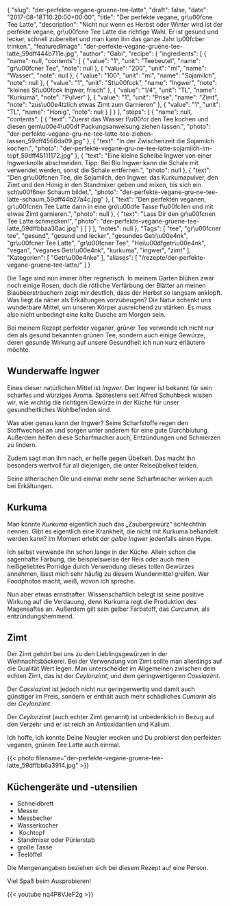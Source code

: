 {
    "slug": "der-perfekte-vegane-gruene-tee-latte",
    "draft": false,
    "date": "2017-08-18T10:20:00+00:00",
    "title": "Der perfekte vegane, gr\u00fcne Tee Latte",
    "description": "Nicht nur wenn es Herbst oder Winter wird ist der perfekte vegane, gr\u00fcne Tee Latte die richtige Wahl. Er ist gesund und lecker, schnell zubereitet und man kann ihn das ganze Jahr \u00fcber trinken.",
    "featuredImage": "der-perfekte-vegane-gruene-tee-latte_59dff444b711e.jpg",
    "author": "Gabi",
    "recipe": {
        "ingredients": [
            {
                "name": null,
                "contents": [
                    {
                        "value": "1",
                        "unit": "Teebeutel",
                        "name": "gr\u00fcner Tee",
                        "note": null
                    },
                    {
                        "value": "200",
                        "unit": "ml",
                        "name": "Wasser",
                        "note": null
                    },
                    {
                        "value": "100",
                        "unit": "ml",
                        "name": "Sojamilch",
                        "note": null
                    },
                    {
                        "value": "1",
                        "unit": "St\u00fcck",
                        "name": "Ingwer",
                        "note": "kleines St\u00fcck Ingwer, frisch"
                    },
                    {
                        "value": "1\/4",
                        "unit": "TL",
                        "name": "Kurkuma",
                        "note": "Pulver"
                    },
                    {
                        "value": "1",
                        "unit": "Prise",
                        "name": "Zimt",
                        "note": "zus\u00e4tzlich etwas Zimt zum Garnieren"
                    },
                    {
                        "value": "1",
                        "unit": "TL",
                        "name": "Honig",
                        "note": null
                    }
                ]
            }
        ],
        "steps": [
            {
                "name": null,
                "contents": [
                    {
                        "text": "Zuerst das Wasser f\u00fcr den Tee kochen und diesen gem\u00e4\u00df Packungsanweisung ziehen lassen.",
                        "photo": "der-perfekte-vegane-gru-ne-tee-latte-tee-ziehen-lassen_59dff4566da09.jpg"
                    },
                    {
                        "text": "In der Zwischenzeit die Sojamilch kochen.",
                        "photo": "der-perfekte-vegane-gru-ne-tee-latte-sojamilch-im-topf_59dff45111172.jpg"
                    },
                    {
                        "text": "Eine kleine Scheibe Ingwer von einer Ingwerknolle abschneiden. Tipp: Bei Bio Ingwer kann die Schale mit verwendet werden, sonst die Schale entfernen.",
                        "photo": null
                    },
                    {
                        "text": "Den gr\u00fcnen Tee, die Sojamilch, den Ingwer, das Kurkumapulver, den Zimt und den Honig in den Standmixer geben und mixen, bis sich ein sch\u00f6ner Schaum bildet.",
                        "photo": "der-perfekte-vegane-gru-ne-tee-latte-schaum_59dff44b27a4c.jpg"
                    },
                    {
                        "text": "Den perfekten veganen, gr\u00fcnen Tee Latte dann in eine gro\u00dfe Tasse f\u00fcllen und mit etwas Zimt garnieren.",
                        "photo": null
                    },
                    {
                        "text": "Lass Dir den gr\u00fcnen Tee Latte schmecken!",
                        "photo": "der-perfekte-vegane-gruene-tee-latte_59dffbbaa30ac.jpg"
                    }
                ]
            }
        ],
        "notes": null
    },
    "Tags": [
        "tee",
        "gr\u00fcner tee",
        "gesund",
        "gesund und lecker",
        "gesundes Getr\u00e4nk",
        "gr\u00fcner Tee Latte",
        "gr\u00fcner Tee",
        "Hei\u00dfgetr\u00e4nk",
        "vegan",
        "veganes Getr\u00e4nk",
        "kurkuma",
        "ingwer",
        "zimt"
    ],
    "Kategorien": [
        "Getr\u00e4nke"
    ],
    "aliases": [
        "\/rezepte\/der-perfekte-vegane-gruene-tee-latte\/"
    ]
}

Die Tage sind nun immer öfter regnerisch. In meinem Garten blühen zwar noch einige Rosen, doch die rötliche Verfärbung der Blätter an meinen Blaubeersträuchern zeigt mir deutlich, dass der Herbst so langsam anklopft. Was liegt da näher als Erkältungen vorzubeugen? Die Natur schenkt uns wunderbare Mittel, um unseren Körper ausreichend zu stärken. Es muss also nicht unbedingt eine kalte Dusche am Morgen sein.

Bei meinem Rezept perfekter veganer, grüner Tee verwende ich nicht nur den als gesund bekannten grünen Tee, sondern auch einige Gewürze, deren gesunde Wirkung auf unsere Gesundheit ich nun kurz erläutern möchte.

## Wunderwaffe Ingwer

Eines dieser natürlichen Mittel ist _Ingwer_. Der Ingwer ist bekannt für sein scharfes und würziges Aroma. Spätestens seit Alfred Schuhbeck wissen wir, wie wichtig die richtigen Gewürze in der Küche für unser gesundheitliches Wohlbefinden sind.

Was aber genau kann der Ingwer? Seine Scharfstoffe regen den Stoffwechsel an und sorgen unter anderem für eine gute Durchblutung. Außerdem helfen diese Scharfmacher auch, Entzündungen und Schmerzen zu lindern.

Zudem sagt man ihm nach, er helfe gegen Übelkeit. Das macht ihn besonders wertvoll für all diejenigen, die unter Reiseübelkeit leiden.

Seine ätherischen Öle und einmal mehr seine Scharfmacher wirken auch bei Erkältungen.

## Kurkuma

Man könnte _Kurkuma_ eigentlich auch das &#8222;Zaubergewürz&#8220; schlechthin nennen. Gibt es eigentlich eine Krankheit, die nicht mit Kurkuma behandelt werden kann? Im Moment erlebt der _gelbe Ingwer_ jedenfalls einen Hype.

Ich selbst verwende ihn schon lange in der Küche. Allein schon die sagenhafte Färbung, die beispielsweise der Reis oder auch mein heißgeliebtes Porridge durch Verwendung dieses tollen Gewürzes annehmen, lässt mich sehr häufig zu diesem Wundermittel greifen. Wer Foodphotos macht, weiß, wovon ich spreche.

Nun aber etwas ernsthafter. Wissenschaftlich belegt ist seine positive Wirkung auf die Verdauung, denn Kurkuma regt die Produktion des Magensaftes an. Außerdem gilt sein gelber Farbstoff, das _Curcumin_, als entzündungshemmend.

## Zimt

Der Zimt gehört bei uns zu den Lieblingsgewürzen in der Weihnachtsbäckerei. Bei der Verwendung von Zimt sollte man allerdings auf die Qualität Wert legen. Man unterscheidet im Allgemeinen zwischen dem echten Zimt, das ist der _Ceylonzimt_, und dem geringwertigeren _Cassiazimt_.

Der _Cassiazimt_ ist jedoch nicht nur geringerwertig und damit auch günstiger im Preis, sondern er enthält auch mehr schädliches _Cumarin_ als der _Ceylonzimt_.

Der _Ceylonzimt_ (auch echter Zimt genannt) ist unbedenklich in Bezug auf den Verzehr und er ist reich an Antioxidantien und Kalium.

Ich hoffe, ich konnte Deine Neugier wecken und Du probierst den perfekten veganen, grünen Tee Latte auch einmal.

{{< photo filename="der-perfekte-vegane-gruene-tee-latte_59dffbb6a3914.jpg" >}}

## Küchengeräte und -utensilien

 * Schneidbrett
 * Messer
 * Messbecher
 * Wasserkocher
 *  Kochtopf
 * Standmixer oder Pürierstab
 * große Tasse
 * Teelöffel

Die Mengenangaben beziehen sich bei diesem Rezept auf eine Person.

Viel Spaß beim Ausprobieren!

{{< youtube nq4P8VJeF2g >}}